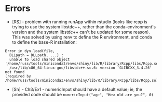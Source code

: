 # Errors

- [RS] - problem with running runApp within rstudio (looks like rcpp is trying
  to use the system libstdc++, rather than the conda-environment's version and
  the system libstdc++ can't be updated for some reason). This was solved by
  using renv to define the R environment, and conda to define the base-R
  installation:

```
Error in dyn.load(file,
  DLLpath = DLLpath, ...) :
  unable to load shared object
'/home/russ/tools/miniconda3/envs/shiny/lib/R/library/Rcpp/libs/Rcpp.so':
  /usr/lib/x86_64-linux-gnu/libstdc++.so.6: version `GLIBCXX_3.4.26' not found
(required by
/home/russ/tools/miniconda3/envs/shiny/lib/R/library/Rcpp/libs/Rcpp.so)
```

- [Sh] - Ch3/Ex1 - numericInput should have a default value; ie, the provided
  code should be `numericInput("age", "How old are you?", 0)`
